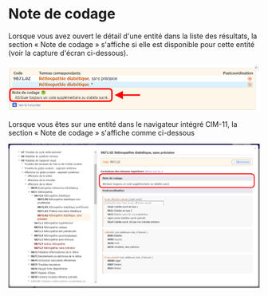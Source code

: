 ﻿# Note de codage

Lorsque vous avez ouvert le détail d'une entité dans la liste des résultats, la section « Note de codage » s'affiche si elle est disponible pour cette entité (voir la capture d'écran ci-dessous).

![capture d'écran du lien de l'outil de codage pour la note de codage disponible](img/browser-available-codingnote-v4.png "Lien de l'outil de codage pour la note de codage disponible")

Lorsque vous êtes sur une entité dans le navigateur intégré CIM-11, la section « Note de codage » s'affiche comme ci-dessous

![capture d'écran de l'exemple de note de codage de l’outil de codage](img/codingnote-v4.png "Exemple de note de codage de l’outil de codage")


